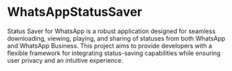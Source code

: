 # WhatsAppStatusSaver
Status Saver for WhatsApp is a robust application designed for seamless downloading, viewing, playing, and sharing of statuses from both WhatsApp and WhatsApp Business. This project aims to provide developers with a flexible framework for integrating status-saving capabilities while ensuring user privacy and an intuitive experience.
